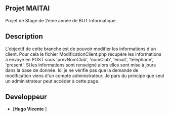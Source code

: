 ## Projet MAITAI

Projet de Stage de 2eme année de BUT Informatique.


## Description
L'objectif de cette branche est de pouvoir modifier les informations d'un client. Pour cela le fichier ModificationClient.php récupère les informations à envoyé en POST sous 'prevNomClub', 'nomClub', 'email', 'telephone', 'present'.
Si les informations sont renseigné alors elles sont mise à jours dans la base de donnée. Ici je ne vérifie pas que la demande de modification viens d'un compte administrateur. Je pars du principe que seul un administrateur peut accéder à cette page.

## Developpeur
- [**Hugo Vicente** ]
